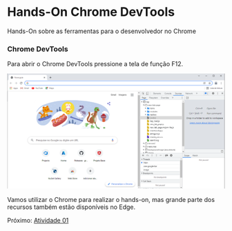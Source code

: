# Hands-On Chrome DevTools

Hands-On sobre as ferramentas para o desenvolvedor no Chrome

### Chrome DevTools

Para abrir o Chrome DevTools pressione a tela de função F12.

![ChromeDevTools](images/chromedevtools.png)

Vamos utilizar o Chrome para realizar o hands-on, mas grande parte dos recursos também estão disponíveis no Edge.

Próximo: [Atividade 01](docs/01-atividade.md)